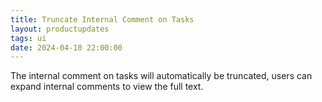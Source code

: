 ```yaml
---
title: Truncate Internal Comment on Tasks
layout: productupdates
tags: ui
date: 2024-04-10 22:00:00
---
```

The internal comment on tasks will automatically be truncated, users can expand internal comments to view the full text.
